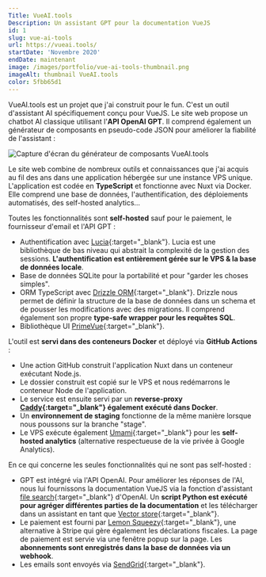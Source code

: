 ```yaml
---
Title: VueAI.tools
Description: Un assistant GPT pour la documentation VueJS
id: 1
slug: vue-ai-tools
url: https://vueai.tools/
startDate: 'Novembre 2020'
endDate: maintenant
image: /images/portfolio/vue-ai-tools-thumbnail.png
imageAlt: thumbnail VueAI.tools
color: 5fbb65d1
---
```


VueAI.tools est un projet que j'ai construit pour le fun. C'est un outil d'assistant AI spécifiquement conçu pour VueJS. Le site web propose un chatbot AI classique utilisant l'**API OpenAI GPT**. Il comprend également un générateur de composants en pseudo-code JSON pour améliorer la fiabilité de l'assistant :

![Capture d'écran du générateur de composants VueAI.tools](/images/portfolio/component-builder-screenshot.png)

Le site web combine de nombreux outils et connaissances que j'ai acquis au fil des ans dans une application hébergée sur une instance VPS unique. L'application est codée en **TypeScript** et fonctionne avec Nuxt via Docker. Elle comprend une base de données, l'authentification, des déploiements automatisés, des self-hosted analytics...

Toutes les fonctionnalités sont **self-hosted** sauf pour le paiement, le fournisseur d'email et l'API GPT :

- Authentification avec [Lucia](https://lucia-auth.com/){:target="\_blank"}. Lucia est une bibliothèque de bas niveau qui abstrait la complexité de la gestion des sessions. **L'authentification est entièrement gérée sur le VPS & la base de données locale**.
- Base de données SQLite pour la portabilité et pour "garder les choses simples".
- ORM TypeScript avec [Drizzle ORM](https://orm.drizzle.team/){:target="\_blank"}. Drizzle nous permet de définir la structure de la base de données dans un schema et de pousser les modifications avec des migrations. Il comprend également son propre **type-safe wrapper pour les requêtes SQL**.
- Bibliothèque UI [PrimeVue](https://primevue.org/){:target="\_blank"}.

L'outil est **servi dans des conteneurs Docker** et déployé via **GitHub Actions** :

- Une action GitHub construit l'application Nuxt dans un conteneur exécutant Node.js.
- Le dossier construit est copié sur le VPS et nous redémarrons le conteneur Node de l'application.
- Le service est ensuite servi par un **reverse-proxy [Caddy](https://caddyserver.com/){:target="\_blank"} également exécuté dans Docker**.
- Un **environnement de staging** fonctionne de la même manière lorsque nous poussons sur la branche "stage".
- Le VPS exécute également [Umami](https://umami.is/){:target="\_blank"} pour les **self-hosted analytics** (alternative respectueuse de la vie privée à Google Analytics).

En ce qui concerne les seules fonctionnalités qui ne sont pas self-hosted :

- GPT est intégré via l'API OpenAI. Pour améliorer les réponses de l'AI, nous lui fournissons la documentation VueJS via la fonction d'assistant [file search](https://platform.openai.com/docs/assistants/tools/file-search){:target="\_blank"} d'OpenAI. Un **script Python est exécuté pour agréger différentes parties de la documentation** et les télécharger dans un assistant en tant que [Vector store](https://platform.openai.com/docs/assistants/tools/file-search/vector-stores){:target="\_blank"}.
- Le paiement est fourni par [Lemon Squeezy](https://www.lemonsqueezy.com/){:target="\_blank"}, une alternative à Stripe qui gère également les déclarations fiscales. La page de paiement est servie via une fenêtre popup sur la page. Les **abonnements sont enregistrés dans la base de données via un webhook**.
- Les emails sont envoyés via [SendGrid](https://sendgrid.com/en-us){:target="\_blank"}.
